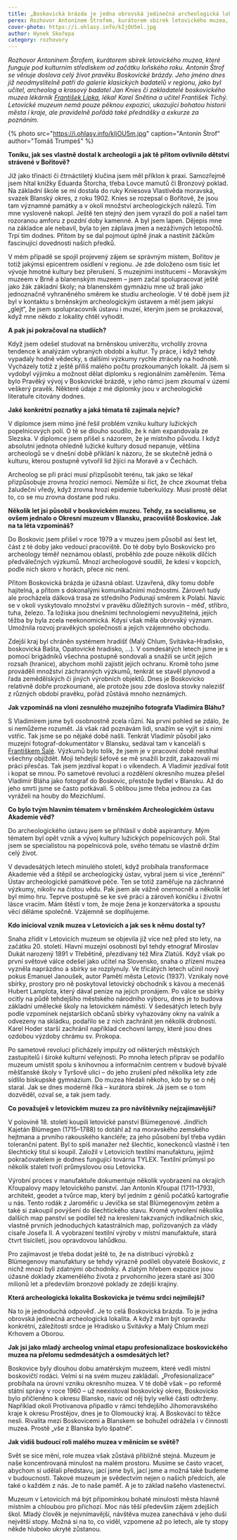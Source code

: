 ```yaml
---
title: „Boskovická brázda je jedna obrovská jedinečná archeologická lokalita.“
perex: Rozhovor Antonínem Štrofem, kurátorem sbírek letovického muzea, které funguje pod kulturním střediskem od začátku loňského roku.
cover-photo: https://i.ohlasy.info/kIjOU5ml.jpg
author: Hynek Skořepa
category: rozhovory
---
```


*Rozhovor Antonínem Štrofem, kurátorem sbírek letovického muzea, které funguje pod kulturním střediskem od začátku loňského roku. Antonín Štrof se věnuje doslova celý život pravěku Boskovické brázdy. Jeho jméno dnes již neodmyslitelně patří do galerie klasických badatelů v regionu, jako byl učitel, archeolog a krasový badatel Jan Knies či zakladatelé boskovického muzea lékárník [František Lipka](http://www.ohlasy.info/clanky/2017/12/lipka.html), lékař Karel Snětina a učitel František Tichý. Letovické muzeum nemá pouze pěknou expozici, ukazující bohatou historii města i kraje, ale pravidelně pořádá také přednášky a exkurze za poznáním.*

{% photo src="https://i.ohlasy.info/kIjOU5m.jpg" caption="Antonín Štrof" author="Tomáš Trumpeš" %}

**Toníku, jak ses vlastně dostal k archeologii a jak tě přitom ovlivnilo dětství strávené v Bořitově?**

Již jako třinácti či čtrnáctiletý klučina jsem měl příklon k praxi. Samozřejmě jsem hltal knížky Eduarda Štorcha, třeba Lovce mamutů či Bronzový poklad. Na základní škole se mi dostala do ruky Kniesova Vlastivěda moravská, svazek Blanský okres, z roku 1902. Knies se rozepsal o Bořitově, že jsou tam významné památky a v okolí množství archeologických nálezů. Tím mne vysloveně nakopl. Ještě ten stejný den jsem vyrazil do polí a našel tam rozoranou amforu z pozdní doby kamenné. A byl jsem lapen. Dějepis mne na základce ale nebavil, byla to jen záplava jmen a nezáživných letopočtů. Trpí tím dodnes. Přitom by se dal pojmout úplně jinak a nastínit žáčkům fascinující dovednosti našich předků.

V mém případě se spojil projevený zájem se správným místem, Bořitov je totiž jakýmsi epicentrem osídlení v regionu. Je zde doloženo osm tisíc let vývoje hmotné kultury bez přerušení. S muzejními institucemi – Moravským muzeem v Brně a blanenským muzeem – jsem začal spolupracovat ještě jako žák základní školy; na blanenském gymnáziu mne už brali jako jednoznačně vyhraněného směrem ke studiu archeologie. V té době jsem již byl v kontaktu s brněnským archeologickým ústavem a měl jsem jakýsi „glejt“, že jsem spolupracovník ústavu i muzeí, kterým jsem se prokazoval, když mne někdo z lokality chtěl vyhodit.

**A pak jsi pokračoval na studiích?**

Když jsem odešel studovat na brněnskou univerzitu, vrcholily zrovna tendence k analýzám vybraných období a kultur. Ty práce, i když tehdy vypadaly hodně vědecky, s dalšími výzkumy rychle ztrácely na hodnotě. Vycházely totiž z ještě příliš malého počtu prozkoumaných lokalit. Já jsem si vydobyl výjimku a možnost dělat diplomku s regionálním zaměřením. Téma bylo Pravěký vývoj v Boskovické brázdě, v jeho rámci jsem zkoumal v území veškerý pravěk. Některé údaje z mé diplomky jsou v archeologické literatuře citovány dodnes.

**Jaké konkrétní poznatky a jaká témata tě zajímala nejvíc?**

V diplomce jsem mimo jiné řešil problém vzniku kultury lužických popelnicových polí. O té se dlouho soudilo, že k nám expandovala ze Slezska. V diplomce jsem přišel s názorem, že je místního původu. I když absolutní jednota ohledně lužické kultury dosud nepanuje, většina archeologů se v dnešní době přiklání k názoru, že se skutečně jedná o kulturu, kterou postupně vytvořil lid žijící na Moravě a v Čechách.

Archeolog se při práci musí přizpůsobit terénu, tak jako se lékař přizpůsobuje zrovna hrozící nemoci. Nemůže si říct, že chce zkoumat třeba žaludeční vředy, když zrovna hrozí epidemie tuberkulózy. Musí prostě dělat to, co se mu zrovna dostane pod ruku.

**Několik let jsi působil v boskovickém muzeu. Tehdy, za socialismu, se ovšem jednalo o Okresní muzeum v Blansku, pracoviště Boskovice. Jak na ta léta vzpomínáš?**

Do Boskovic jsem přišel v roce 1979 a v muzeu jsem působil asi šest let, část z té doby jako vedoucí pracoviště. Do té doby bylo Boskovicko pro archeology téměř neznámou oblastí, proběhlo zde pouze několik dílčích předválečných výzkumů. Mnozí archeologové soudili, že kdesi v kopcích, podle nich skoro v horách, přece nic není.

Přitom Boskovická brázda je úžasná oblast. Uzavřená, díky tomu dobře hajitelná, a přitom s dokonalými komunikačními možnostmi. Zároveň tudy ale procházela dálková trasa ze středního Podunají směrem k Polabí. Navíc se v okolí vyskytovalo množství v pravěku důležitých surovin – měď, stříbro, tuha, železo. Ta ložiska jsou dnešními technologiemi nevyužitelná, jejich těžba by byla zcela neekonomická. Kdysi však měla obrovský význam. Umožnila rozvoj pravěkých společností a jejich vzájemného obchodu.

Zdejší kraj byl chráněn systémem hradišť (Malý Chlum, Svitávka-Hradisko, boskovická Bašta, Opatovické hradisko, …). V osmdesátých letech jsme je s pomocí brigádníků všechna postupně sondovali a snažili se určit jejich rozsah (hranice), abychom mohli zajistit jejich ochranu. Kromě toho jsme prováděli množství záchranných výzkumů, tenkrát se stavěl plynovod a řada zemědělských či jiných výrobních objektů. Dnes je Boskovicko relativně dobře prozkoumané, ale protože jsou zde doslova stovky nalezišť z různých období pravěku, pořád zůstává mnoho neznámých.

**Jak vzpomínáš na vloni zesnulého muzejního fotografa Vladimíra Bláhu?**

S Vladimírem jsme byli osobnostně zcela různí. Na první pohled se zdálo, že si nemůžeme rozumět. Já však rád poznávám lidi, snažím se vyjít si s nimi vstříc. Tak jsme se po nějaké době našli. Tenkrát Vladimír působil jako muzejní fotograf-dokumentátor v Blansku, sedával tam v kanceláři s [Františkem Šalé](http://www.ohlasy.info/clanky/2016/11/rozhovor-sale.html). Výzkumů bylo tolik, že jsem je v pracovní době nestíhal všechny objíždět. Moji tehdejší šéfové se mě snažili brzdit, zakazovali mi práci přesčas. Tak jsem jezdíval kopat i o víkendech. A Vladimír jezdíval fotit i kopat se mnou. Po sametové revoluci a rozdělení okresního muzea přešel Vladimír Bláha jako fotograf do Boskovic, přestože bydlel v Blansku. Až do jeho smrti jsme se často potkávali. S oblibou jsme třeba jednou za čas vyráželi na houby do Mezichlumí.

**Co bylo tvým hlavním tématem v brněnském Archeologickém ústavu Akademie věd?**

Do archeologického ústavu jsem se přihlásil v době aspirantury. Mým tématem byl opět vznik a vývoj kultury lužických popelnicových polí. Stal jsem se specialistou na popelnicová pole, svého tématu se vlastně držím celý život.

V devadesátých letech minulého století, když probíhala transformace Akademie věd a štěpil se archeologický ústav, vybral jsem si více „terénní“ Ústav archeologické památkové péče. Ten se totiž zaměřuje na záchranné výzkumy, nikoliv na čistou vědu. Pak jsem ale vážně onemocněl a několik let byl mimo hru. Teprve postupně se ke své práci a zároveň koníčku i životní lásce vracím. Mám štěstí v tom, že moje žena je konzervátorka a spoustu věcí děláme společně. Vzájemně se doplňujeme.

**Kdo inicioval vznik muzea v Letovicích a jak ses k němu dostal ty?**

Snaha zřídit v Letovicích muzeum se objevila již více než před sto lety, na začátku 20. století. Hlavní muzejní osobností byl tehdy etnograf Miroslav Dukát narozený 1891 v Třebětíně, přezdívaný též Mira Zlatúš. Když však po první světové válce odešel jako učitel na Slovensko, snaha o zřízení muzea vyzněla naprázdno a sbírky se rozplynuly. Ve třicátých letech učinil nový pokus Emanuel Janoušek, autor Pamětí města Letovic (1937). Vznikaly nové sbírky, prostory pro ně poskytoval letovický obchodník s kávou a mecenáš Hubert Lamplota, který dával peníze na jejich pronájem. Po válce se sbírky ocitly na půdě tehdejšího městského národního výboru, dnes je to budova základní umělecké školy na letovickém náměstí. V šedesátých letech byly podle vzpomínek nejstarších občanů sbírky vyhazovány okny na valník a odvezeny na skládku, podařilo se z nich zachránit jen několik drobností. Karel Hoder starší zachránil například cechovní lampy, které jsou dnes ozdobou výzdoby chrámu sv. Prokopa.

Po sametové revoluci přicházely impulzy od některých městských zastupitelů i široké kulturní veřejnosti. Po mnoha letech příprav se podařilo muzeum umístit spolu s knihovnou a informačním centrem v budově bývalé měšťanské školy v Tyršově ulici – do jeho zrušení před několika lety zde sídlilo biskupské gymnázium. Do muzea hledali někoho, kdo by se o něj staral. Jak se dnes moderně říká – kurátora sbírek. Já jsem se o tom dozvěděl, ozval se, a tak jsem tady. 

**Co považuješ v letovickém muzeu za pro návštěvníky nejzajímavější?**

V polovině 18. století koupili letovické panství Blümegenové. Jindřich Kajetán Blümegen (1715–1788) to dotáhl až na moravského zemského hejtmana a prvního rakouského kancléře; za jeho působení byl třeba vydán toleranční patent. Byl to spíš manažer než šlechtic, koneckonců vlastně i ten šlechtický titul si koupil. Založil v Letovicích textilní manufakturu, jejímž pokračovatelem je dodnes fungující továrna TYLEX. Textilní průmysl po několik staletí tvoří průmyslovou osu Letovicka.

Výrobní proces v manufaktuře dokumentuje několik vyobrazení na okrajích Křoupalovy mapy letovického panství. Jan Antonín Křoupal (1711–1793), architekt, geodet a tvůrce map, který byl jedním z géniů počátků kartografie u nás. Tento rodák z Jaroměřic u Jevíčka se stal Blümegenovým zetěm a také si zakoupil povýšení do šlechtického stavu. Kromě vytvoření několika dalších map panství se podílel též na kreslení takzvaných indikačních skic, vlastně prvních jednoduchých katastrálních map, pořizovaných za vlády císaře Josefa II. A vyobrazení textilní výroby v místní manufaktuře, stará čtvrt tisíciletí, jsou opravdovou lahůdkou.

Pro zajímavost je třeba dodat ještě to, že na distribuci výrobků z Blümegenovy manufaktury se tehdy výrazně podíleli obyvatelé Boskovic, z nichž mnozí byli zdatnými obchodníky. A zlatým hřebem expozice jsou úžasné doklady zkamenělého života z prvohorního jezera staré asi 300 milionů let a především bronzové poklady ze zdejší krajiny.

**Která archeologická lokalita Boskovicka je tvému srdci nejmilejší?**

Na to je jednoduchá odpověď. Je to celá Boskovická brázda. To je jedna obrovská jedinečná archeologická lokalita. A když mám být opravdu konkrétní, záležitostí srdce je Hradisko u Svitávky a Malý Chlum mezi Krhovem a Oborou.

**Jak jsi jako mladý archeolog vnímal etapu profesionalizace boskovického muzea na přelomu sedmdesátých a osmdesátých let?**

Boskovice byly dlouhou dobu amatérským muzeem, které vedli místní boskovičtí rodáci. Velmi si na svém muzeu zakládali. „Profesionalizace“ probíhala na úrovni vzniku okresního muzea. V té době však – po reformě státní správy v roce 1960 – už neexistoval boskovický okres, Boskovicko bylo přičleněno k okresu Blansko, navíc od něj byly velké části odtrženy. Například okolí Protivanova připadlo v rámci tehdejšího Jihomoravského kraje k okresu Prostějov, dnes je to Olomoucký kraj. A Boskováci to těžce nesli. Rivalita mezi Boskovicemi a Blanskem se bohužel odrážela i v činnosti muzea. Prostě „vše z Blanska bylo špatně“.

**Jak vidíš budoucí roli malého muzea v měnícím se světě?**

Svět se sice mění, role muzea však zůstává přibližně stejná. Muzeum je naše koncentrovaná minulost na malém prostoru. Musíme se často vracet, abychom si udělali představu, jací jsme byli, jací jsme a možná také budeme v budoucnosti. Takové muzeum je svědectvím nejen o našich předcích, ale také o každém z nás. Je to naše paměť. A je to základ našeho vlastenectví.

Muzeum v Letovicích má být připomínkou bohaté minulosti města hlavně místním a chloubou pro příchozí. Moc nás těší především zájem zdejších škol. Mladý člověk je nejvnímavější, návštěva muzea zanechává v jeho duši největší stopy. Možná si na to, co viděl, vzpomene až po letech, ale ty stopy někde hluboko ukryté zůstanou.
